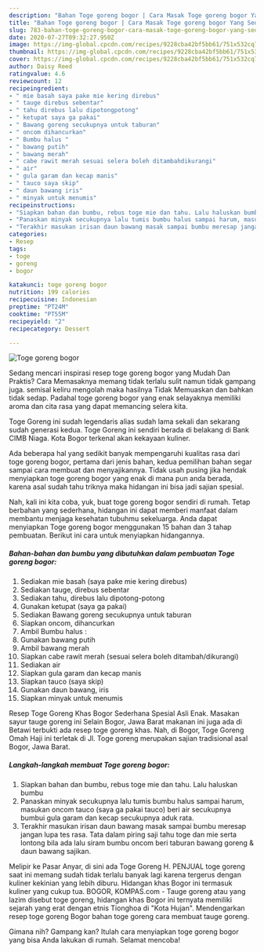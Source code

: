 ```yaml
---
description: "Bahan Toge goreng bogor | Cara Masak Toge goreng bogor Yang Sedap"
title: "Bahan Toge goreng bogor | Cara Masak Toge goreng bogor Yang Sedap"
slug: 783-bahan-toge-goreng-bogor-cara-masak-toge-goreng-bogor-yang-sedap
date: 2020-07-27T09:32:27.950Z
image: https://img-global.cpcdn.com/recipes/9228cba42bf5bb61/751x532cq70/toge-goreng-bogor-foto-resep-utama.jpg
thumbnail: https://img-global.cpcdn.com/recipes/9228cba42bf5bb61/751x532cq70/toge-goreng-bogor-foto-resep-utama.jpg
cover: https://img-global.cpcdn.com/recipes/9228cba42bf5bb61/751x532cq70/toge-goreng-bogor-foto-resep-utama.jpg
author: Daisy Reed
ratingvalue: 4.6
reviewcount: 12
recipeingredient:
- " mie basah saya pake mie kering direbus"
- " tauge direbus sebentar"
- " tahu direbus lalu dipotongpotong"
- " ketupat saya ga pakai"
- " Bawang goreng secukupnya untuk taburan"
- " oncom dihancurkan"
- " Bumbu halus "
- " bawang putih"
- " bawang merah"
- " cabe rawit merah sesuai selera boleh ditambahdikurangi"
- " air"
- " gula garam dan kecap manis"
- " tauco saya skip"
- " daun bawang iris"
- " minyak untuk menumis"
recipeinstructions:
- "Siapkan bahan dan bumbu, rebus toge mie dan tahu. Lalu haluskan bumbu"
- "Panaskan minyak secukupnya lalu tumis bumbu halus sampai harum, masukan oncom tauco (saya ga pakai tauco) beri air secukupnya bumbui gula garam dan kecap secukupnya aduk rata."
- "Terakhir masukan irisan daun bawang masak sampai bumbu meresap jangan lupa tes rasa. Tata dalam piring saji tahu toge dan mie serta lontong bila ada lalu siram bumbu oncom beri taburan bawang goreng &amp; daun bawang sajikan."
categories:
- Resep
tags:
- toge
- goreng
- bogor

katakunci: toge goreng bogor 
nutrition: 199 calories
recipecuisine: Indonesian
preptime: "PT24M"
cooktime: "PT55M"
recipeyield: "2"
recipecategory: Dessert

---
```



![Toge goreng bogor](https://img-global.cpcdn.com/recipes/9228cba42bf5bb61/751x532cq70/toge-goreng-bogor-foto-resep-utama.jpg)

Sedang mencari inspirasi resep toge goreng bogor yang Mudah Dan Praktis? Cara Memasaknya memang tidak terlalu sulit namun tidak gampang juga. semisal keliru mengolah maka hasilnya Tidak Memuaskan dan bahkan tidak sedap. Padahal toge goreng bogor yang enak selayaknya memiliki aroma dan cita rasa yang dapat memancing selera kita.

Toge Goreng ini sudah legendaris alias sudah lama sekali dan sekarang sudah generasi kedua. Toge Goreng ini sendiri berada di belakang di Bank CIMB Niaga. Kota Bogor terkenal akan kekayaan kuliner.

Ada beberapa hal yang sedikit banyak mempengaruhi kualitas rasa dari toge goreng bogor, pertama dari jenis bahan, kedua pemilihan bahan segar sampai cara membuat dan menyajikannya. Tidak usah pusing jika hendak menyiapkan toge goreng bogor yang enak di mana pun anda berada, karena asal sudah tahu triknya maka hidangan ini bisa jadi sajian spesial.


Nah, kali ini kita coba, yuk, buat toge goreng bogor sendiri di rumah. Tetap berbahan yang sederhana, hidangan ini dapat memberi manfaat dalam membantu menjaga kesehatan tubuhmu sekeluarga. Anda dapat menyiapkan Toge goreng bogor menggunakan 15 bahan dan 3 tahap pembuatan. Berikut ini cara untuk menyiapkan hidangannya.

<!--inarticleads1-->

##### Bahan-bahan dan bumbu yang dibutuhkan dalam pembuatan Toge goreng bogor:

1. Sediakan  mie basah (saya pake mie kering direbus)
1. Sediakan  tauge, direbus sebentar
1. Sediakan  tahu, direbus lalu dipotong-potong
1. Gunakan  ketupat (saya ga pakai)
1. Sediakan  Bawang goreng secukupnya untuk taburan
1. Siapkan  oncom, dihancurkan
1. Ambil  Bumbu halus :
1. Gunakan  bawang putih
1. Ambil  bawang merah
1. Siapkan  cabe rawit merah (sesuai selera boleh ditambah/dikurangi)
1. Sediakan  air
1. Siapkan  gula garam dan kecap manis
1. Siapkan  tauco (saya skip)
1. Gunakan  daun bawang, iris
1. Siapkan  minyak untuk menumis


Resep Toge Goreng Khas Bogor Sederhana Spesial Asli Enak. Masakan sayur tauge goreng ini Selain Bogor, Jawa Barat makanan ini juga ada di Betawi terbukti ada resep toge goreng khas. Nah, di Bogor, Toge Goreng Omah Haji ini terletak di Jl. Toge goreng merupakan sajian tradisional asal Bogor, Jawa Barat. 

<!--inarticleads2-->

##### Langkah-langkah membuat Toge goreng bogor:

1. Siapkan bahan dan bumbu, rebus toge mie dan tahu. Lalu haluskan bumbu
1. Panaskan minyak secukupnya lalu tumis bumbu halus sampai harum, masukan oncom tauco (saya ga pakai tauco) beri air secukupnya bumbui gula garam dan kecap secukupnya aduk rata.
1. Terakhir masukan irisan daun bawang masak sampai bumbu meresap jangan lupa tes rasa. Tata dalam piring saji tahu toge dan mie serta lontong bila ada lalu siram bumbu oncom beri taburan bawang goreng &amp; daun bawang sajikan.


Melipir ke Pasar Anyar, di sini ada Toge Goreng H. PENJUAL toge goreng saat ini memang sudah tidak terlalu banyak lagi karena tergerus dengan kuliner kekinian yang lebih diburu. Hidangan khas Bogor ini termasuk kuliner yang cukup tua. BOGOR, KOMPAS.com - Tauge goreng atau yang lazim disebut toge goreng, hidangan khas Bogor ini ternyata memiliki sejarah yang erat dengan etnis Tionghoa di &#34;Kota Hujan&#34;. Mendengarkan resep toge goreng Bogor bahan toge goreng cara membuat tauge goreng. 

Gimana nih? Gampang kan? Itulah cara menyiapkan toge goreng bogor yang bisa Anda lakukan di rumah. Selamat mencoba!
